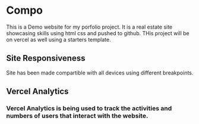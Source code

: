 # Compo
This is a Demo website for my porfolio project. It is a  real estate site showcasing skills using html css and  pushed to github. THis project will be on vercel as well using a starters template.

## Site Responsiveness
Site has been made compartible  with all devices using different breakpoints.

## Vercel Analytics
### Vercel Analytics is  being used to track the activities and numbers of users that interact with the website.